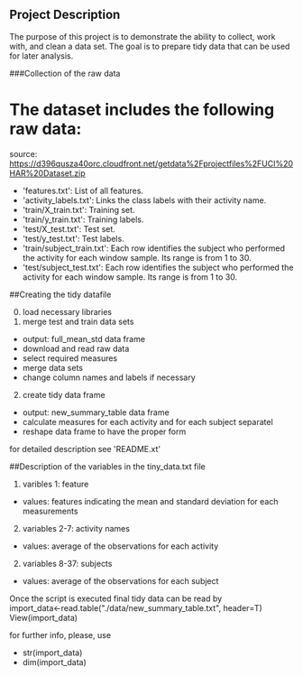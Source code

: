 ## Project Description
The purpose of this project is to demonstrate the ability to collect, work with, and clean a data set. 
The goal is to prepare tidy data that can be used for later analysis. 

###Collection of the raw data

The dataset includes the following raw data:
=========================================
source: https://d396qusza40orc.cloudfront.net/getdata%2Fprojectfiles%2FUCI%20HAR%20Dataset.zip 

* 'features.txt': List of all features.
* 'activity_labels.txt': Links the class labels with their activity name.
* 'train/X_train.txt': Training set.
* 'train/y_train.txt': Training labels.
* 'test/X_test.txt': Test set.
* 'test/y_test.txt': Test labels.
* 'train/subject_train.txt': Each row identifies the subject who performed the activity for each window sample. 
Its range is from 1 to 30. 
* 'test/subject_test.txt': Each row identifies the subject who performed the activity for each window sample. 
Its range is from 1 to 30. 

##Creating the tidy datafile

0. load necessary libraries
1. merge test and train data sets
  * output: full_mean_std data frame
  * download and read raw data
  * select required measures
  * merge data sets
  * change column names and labels if necessary
2. create tidy data frame
  * output: new_summary_table data frame
  * calculate measures for each activity and for each subject separatel
  * reshape data frame to have the proper form

for detailed description see 'README.xt'

##Description of the variables in the tiny_data.txt file
1. varibles 1: feature
  * values: features indicating the mean and standard deviation for each measurements
2. variables 2-7: activity names
  * values: average of the observations for each activity 
2. variables 8-37: subjects
  * values: average of the observations for each subject 

Once the script is executed final tidy data can be read by  
import_data<-read.table("./data/new_summary_table.txt", header=T)  
View(import_data)

for further info, please, use
* str(import_data)
* dim(import_data)